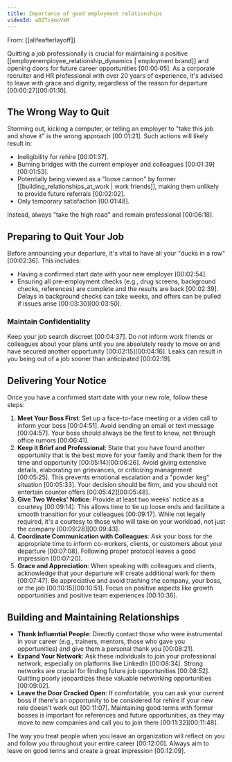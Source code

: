 ```yaml
---
title: Importance of good employment relationships
videoId: wDZTi4moVkM
---
```


From: [[alifeafterlayoff]] <br/> 

Quitting a job professionally is crucial for maintaining a positive [[employeremployee_relationship_dynamics | employment brand]] and opening doors for future career opportunities <a class="yt-timestamp" data-t="00:00:05">[00:00:05]</a>. As a corporate recruiter and HR professional with over 20 years of experience, it's advised to leave with grace and dignity, regardless of the reason for departure <a class="yt-timestamp" data-t="00:00:27">[00:00:27]</a><a class="yt-timestamp" data-t="00:01:10">[00:01:10]</a>.

## The Wrong Way to Quit
Storming out, kicking a computer, or telling an employer to "take this job and shove it" is the wrong approach <a class="yt-timestamp" data-t="00:01:21">[00:01:21]</a>. Such actions will likely result in:
*   Ineligibility for rehire <a class="yt-timestamp" data-t="00:01:37">[00:01:37]</a>.
*   Burning bridges with the current employer and colleagues <a class="yt-timestamp" data-t="00:01:39">[00:01:39]</a><a class="yt-timestamp" data-t="00:01:53">[00:01:53]</a>.
*   Potentially being viewed as a "loose cannon" by former [[building_relationships_at_work | work friends]], making them unlikely to provide future referrals <a class="yt-timestamp" data-t="00:02:02">[00:02:02]</a>.
*   Only temporary satisfaction <a class="yt-timestamp" data-t="00:01:48">[00:01:48]</a>.

Instead, always "take the high road" and remain professional <a class="yt-timestamp" data-t="00:06:18">[00:06:18]</a>.

## Preparing to Quit Your Job
Before announcing your departure, it's vital to have all your "ducks in a row" <a class="yt-timestamp" data-t="00:02:36">[00:02:36]</a>. This includes:
*   Having a confirmed start date with your new employer <a class="yt-timestamp" data-t="00:02:54">[00:02:54]</a>.
*   Ensuring all pre-employment checks (e.g., drug screens, background checks, references) are complete and the results are back <a class="yt-timestamp" data-t="00:02:39">[00:02:39]</a>. Delays in background checks can take weeks, and offers can be pulled if issues arise <a class="yt-timestamp" data-t="00:03:30">[00:03:30]</a><a class="yt-timestamp" data-t="00:03:50">[00:03:50]</a>.

### Maintain Confidentiality
Keep your job search discreet <a class="yt-timestamp" data-t="00:04:37">[00:04:37]</a>. Do not inform work friends or colleagues about your plans until you are absolutely ready to move on and have secured another opportunity <a class="yt-timestamp" data-t="00:02:15">[00:02:15]</a><a class="yt-timestamp" data-t="00:04:16">[00:04:16]</a>. Leaks can result in you being out of a job sooner than anticipated <a class="yt-timestamp" data-t="00:02:19">[00:02:19]</a>.

## Delivering Your Notice
Once you have a confirmed start date with your new role, follow these steps:
1.  **Meet Your Boss First**: Set up a face-to-face meeting or a video call to inform your boss <a class="yt-timestamp" data-t="00:04:51">[00:04:51]</a>. Avoid sending an email or text message <a class="yt-timestamp" data-t="00:04:57">[00:04:57]</a>. Your boss should always be the first to know, not through office rumors <a class="yt-timestamp" data-t="00:06:41">[00:06:41]</a>.
2.  **Keep it Brief and Professional**: State that you have found another opportunity that is the best move for your family and thank them for the time and opportunity <a class="yt-timestamp" data-t="00:05:14">[00:05:14]</a><a class="yt-timestamp" data-t="00:06:26">[00:06:26]</a>. Avoid giving extensive details, elaborating on grievances, or criticizing management <a class="yt-timestamp" data-t="00:05:25">[00:05:25]</a>. This prevents emotional escalation and a "powder keg" situation <a class="yt-timestamp" data-t="00:05:33">[00:05:33]</a>. Your decision should be firm, and you should not entertain counter offers <a class="yt-timestamp" data-t="00:05:42">[00:05:42]</a><a class="yt-timestamp" data-t="00:05:48">[00:05:48]</a>.
3.  **Give Two Weeks' Notice**: Provide at least two weeks' notice as a courtesy <a class="yt-timestamp" data-t="00:09:14">[00:09:14]</a>. This allows time to tie up loose ends and facilitate a smooth transition for your colleagues <a class="yt-timestamp" data-t="00:09:17">[00:09:17]</a>. While not legally required, it's a courtesy to those who will take on your workload, not just the company <a class="yt-timestamp" data-t="00:09:28">[00:09:28]</a><a class="yt-timestamp" data-t="00:09:43">[00:09:43]</a>.
4.  **Coordinate Communication with Colleagues**: Ask your boss for the appropriate time to inform co-workers, clients, or customers about your departure <a class="yt-timestamp" data-t="00:07:08">[00:07:08]</a>. Following proper protocol leaves a good impression <a class="yt-timestamp" data-t="00:07:20">[00:07:20]</a>.
5.  **Grace and Appreciation**: When speaking with colleagues and clients, acknowledge that your departure will create additional work for them <a class="yt-timestamp" data-t="00:07:47">[00:07:47]</a>. Be appreciative and avoid trashing the company, your boss, or the job <a class="yt-timestamp" data-t="00:10:15">[00:10:15]</a><a class="yt-timestamp" data-t="00:10:51">[00:10:51]</a>. Focus on positive aspects like growth opportunities and positive team experiences <a class="yt-timestamp" data-t="00:10:36">[00:10:36]</a>.

## Building and Maintaining Relationships
*   **Thank Influential People**: Directly contact those who were instrumental in your career (e.g., trainers, mentors, those who gave you opportunities) and give them a personal thank you <a class="yt-timestamp" data-t="00:08:21">[00:08:21]</a>.
*   **Expand Your Network**: Ask these individuals to join your professional network, especially on platforms like LinkedIn <a class="yt-timestamp" data-t="00:08:34">[00:08:34]</a>. Strong networks are crucial for finding future job opportunities <a class="yt-timestamp" data-t="00:08:52">[00:08:52]</a>. Quitting poorly jeopardizes these valuable networking opportunities <a class="yt-timestamp" data-t="00:09:02">[00:09:02]</a>.
*   **Leave the Door Cracked Open**: If comfortable, you can ask your current boss if there's an opportunity to be considered for rehire if your new role doesn't work out <a class="yt-timestamp" data-t="00:11:07">[00:11:07]</a>. Maintaining good terms with former bosses is important for references and future opportunities, as they may move to new companies and call you to join them <a class="yt-timestamp" data-t="00:11:32">[00:11:32]</a><a class="yt-timestamp" data-t="00:11:48">[00:11:48]</a>.

The way you treat people when you leave an organization will reflect on you and follow you throughout your entire career <a class="yt-timestamp" data-t="00:12:00">[00:12:00]</a>. Always aim to leave on good terms and create a great impression <a class="yt-timestamp" data-t="00:12:09">[00:12:09]</a>.